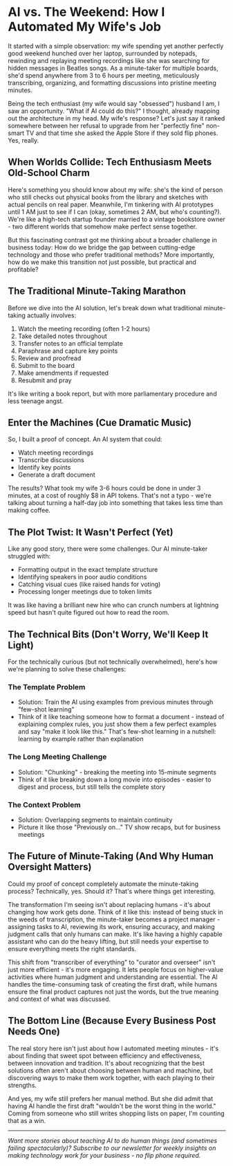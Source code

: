 # AI vs. The Weekend: How I Automated My Wife's Job

It started with a simple observation: my wife spending yet another perfectly good weekend hunched over her laptop, surrounded by notepads, rewinding and replaying meeting recordings like she was searching for hidden messages in Beatles songs. As a minute-taker for multiple boards, she'd spend anywhere from 3 to 6 hours per meeting, meticulously transcribing, organizing, and formatting discussions into pristine meeting minutes.

Being the tech enthusiast (my wife would say "obsessed") husband I am, I saw an opportunity. "What if AI could do this?" I thought, already mapping out the architecture in my head. My wife's response? Let's just say it ranked somewhere between her refusal to upgrade from her "perfectly fine" non-smart TV and that time she asked the Apple Store if they sold flip phones. Yes, really.

## When Worlds Collide: Tech Enthusiasm Meets Old-School Charm

Here's something you should know about my wife: she's the kind of person who still checks out physical books from the library and sketches with actual pencils on real paper. Meanwhile, I'm tinkering with AI prototypes until 1 AM just to see if I can (okay, sometimes 2 AM, but who's counting?). We're like a high-tech startup founder married to a vintage bookstore owner - two different worlds that somehow make perfect sense together.

But this fascinating contrast got me thinking about a broader challenge in business today: How do we bridge the gap between cutting-edge technology and those who prefer traditional methods? More importantly, how do we make this transition not just possible, but practical and profitable?

## The Traditional Minute-Taking Marathon

Before we dive into the AI solution, let's break down what traditional minute-taking actually involves:

1. Watch the meeting recording (often 1-2 hours)
2. Take detailed notes throughout
3. Transfer notes to an official template
4. Paraphrase and capture key points
5. Review and proofread
6. Submit to the board
7. Make amendments if requested
8. Resubmit and pray

It's like writing a book report, but with more parliamentary procedure and less teenage angst.

## Enter the Machines (Cue Dramatic Music)

So, I built a proof of concept. An AI system that could:
- Watch meeting recordings
- Transcribe discussions
- Identify key points
- Generate a draft document

The results? What took my wife 3-6 hours could be done in under 3 minutes, at a cost of roughly $8 in API tokens. That's not a typo - we're talking about turning a half-day job into something that takes less time than making coffee.

## The Plot Twist: It Wasn't Perfect (Yet)

Like any good story, there were some challenges. Our AI minute-taker struggled with:
- Formatting output in the exact template structure
- Identifying speakers in poor audio conditions
- Catching visual cues (like raised hands for voting)
- Processing longer meetings due to token limits

It was like having a brilliant new hire who can crunch numbers at lightning speed but hasn't quite figured out how to read the room.

## The Technical Bits (Don't Worry, We'll Keep It Light)

For the technically curious (but not technically overwhelmed), here's how we're planning to solve these challenges:

### The Template Problem
- Solution: Train the AI using examples from previous minutes through "few-shot learning"
- Think of it like teaching someone how to format a document - instead of explaining complex rules, you just show them a few perfect examples and say "make it look like this." That's few-shot learning in a nutshell: learning by example rather than explanation

### The Long Meeting Challenge
- Solution: "Chunking" - breaking the meeting into 15-minute segments
- Think of it like breaking down a long movie into episodes - easier to digest and process, but still tells the complete story

### The Context Problem
- Solution: Overlapping segments to maintain continuity
- Picture it like those "Previously on..." TV show recaps, but for business meetings

## The Future of Minute-Taking (And Why Human Oversight Matters)

Could my proof of concept completely automate the minute-taking process? Technically, yes. Should it? That's where things get interesting.

The transformation I'm seeing isn't about replacing humans - it's about changing how work gets done. Think of it like this: instead of being stuck in the weeds of transcription, the minute-taker becomes a project manager - assigning tasks to AI, reviewing its work, ensuring accuracy, and making judgment calls that only humans can make. It's like having a highly capable assistant who can do the heavy lifting, but still needs your expertise to ensure everything meets the right standards.

This shift from "transcriber of everything" to "curator and overseer" isn't just more efficient - it's more engaging. It lets people focus on higher-value activities where human judgment and understanding are essential. The AI handles the time-consuming task of creating the first draft, while humans ensure the final product captures not just the words, but the true meaning and context of what was discussed.

## The Bottom Line (Because Every Business Post Needs One)

The real story here isn't just about how I automated meeting minutes - it's about finding that sweet spot between efficiency and effectiveness, between innovation and tradition. It's about recognizing that the best solutions often aren't about choosing between human and machine, but discovering ways to make them work together, with each playing to their strengths.

And yes, my wife still prefers her manual method. But she did admit that having AI handle the first draft "wouldn't be the worst thing in the world." Coming from someone who still writes shopping lists on paper, I'm counting that as a win.

---

*Want more stories about teaching AI to do human things (and sometimes failing spectacularly)? Subscribe to our newsletter for weekly insights on making technology work for your business - no flip phone required.*